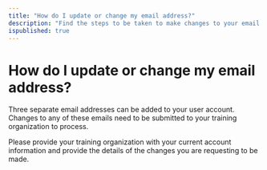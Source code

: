 ```yaml
--- 
title: "How do I update or change my email address?"
description: "Find the steps to be taken to make changes to your email address on your user account."
ispublished: true
---
```


# How do I update or change my email address?

Three separate email addresses can be added to your user account. Changes to any of these emails need to be submitted to your training organization to process. 
 
Please provide your training organization with your current account information and provide the details of the changes you are requesting to be made. 

<!--search terms-->
<div hidden>
<b>update account</b>
<b>update email</b>
<b>email change</b>
<b>login change</b>
<b>log in change</b>
<b>update login</b>
<b>update log in</b>
<b>update signin</b>
<b>update sign in</b>
<b>sign in change</b>
<b>signin change</b>
</div>
